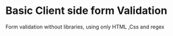 # Basic Client side form Validation

Form validation without libraries, using only HTML ,Css and regex

